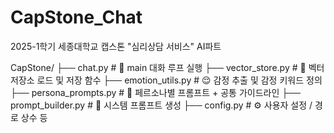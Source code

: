 # CapStone_Chat
2025-1학기 세종대학교 캡스톤 "심리상담 서비스" AI파트


CapStone/
├── chat.py                  # 💬 main 대화 루프 실행
├── vector_store.py          # 💾 벡터 저장소 로드 및 저장 함수
├── emotion_utils.py         # 😌 감정 추출 및 감정 키워드 정의
├── persona_prompts.py       # 🧠 페르소나별 프롬프트 + 공통 가이드라인
├── prompt_builder.py        # 🧾 시스템 프롬프트 생성
├── config.py                # ⚙️ 사용자 설정 / 경로 상수 등